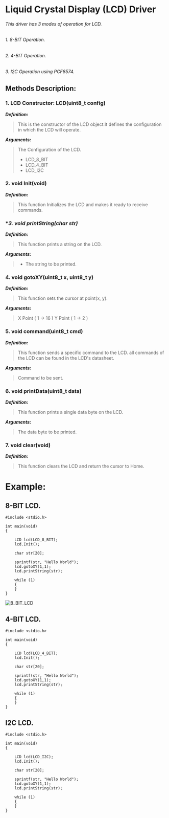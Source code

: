 # Liquid Crystal Display (LCD) Driver
###### This driver has 3 modes of operation for LCD.
###### 1. 8-BIT Operation.
###### 2. 4-BIT Operation.
###### 3. I2C Operation using PCF8574.

## Methods Description:

### **1. LCD Constructor: LCD(uint8_t config)**

***Definition:***

> This is the constructor of the LCD object.It defines the configuration in which the LCD will operate.

***Arguments:***

> The Configuration of the LCD.
> - LCD_8_BIT
> - LCD_4_BIT
> - LCD_I2C

### **2. void Init(void)**

***Definition:***

> This function Initializes the LCD and makes it ready to receive commands.

### **3. void printString(char *str)**

***Definition:***

> This function prints a string on the LCD.

***Arguments:***

> - The string to be printed.

### **4. void gotoXY(uint8_t x, uint8_t y)**

***Definition:***

> This function sets the cursor at point(x, y).

***Arguments:***

> X Point ( 1 -> 16 )
> Y Point ( 1 -> 2 )

### **5. void command(uint8_t cmd)**

***Definition:***

> This function sends a specific command to the LCD. all commands of the LCD can be found in the LCD's datasheet.

***Arguments:***

> Command to be sent.


### **6. void printData(uint8_t data)**

***Definition:***

> This function prints a single data byte on the LCD.

***Arguments:***

> The data byte to be printed.

### **7. void clear(void)**

***Definition:***

> This function clears the LCD and return the cursor to Home.


# Example:
## 8-BIT LCD.

```
#include <stdio.h>

int main(void)
{
	
	LCD lcd(LCD_8_BIT);
	lcd.Init();

	char str[20];

	sprintf(str, "Hello World");
	lcd.gotoXY(1,1);
	lcd.printString(str);

	while (1)
	{
	}
}

```
![8_BIT_LCD](/8_BIT_LCD.png)

## 4-BIT LCD.

```
#include <stdio.h>

int main(void)
{
	
	LCD lcd(LCD_4_BIT);
	lcd.Init();

	char str[20];

	sprintf(str, "Hello World");
	lcd.gotoXY(1,1);
	lcd.printString(str);

	while (1)
	{
	}
}

```

## I2C LCD.

```
#include <stdio.h>

int main(void)
{
	
	LCD lcd(LCD_I2C);
	lcd.Init();

	char str[20];

	sprintf(str, "Hello World");
	lcd.gotoXY(1,1);
	lcd.printString(str);

	while (1)
	{
	}
}

```
